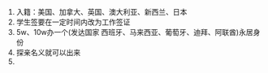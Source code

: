 
1. 入籍：美国、加拿大、英国、澳大利亚、新西兰、日本
2. 学生签要在一定时间内改为工作签证
3. 5w、10w办一个(发达国家 西班牙、马来西亚、葡萄牙、迪拜、阿联酋)永居身份 
4. 探亲名义就可以出来
5. 